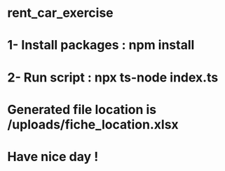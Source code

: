 # rent_car_exercise

# 1- Install packages : npm install
# 2- Run script : npx ts-node index.ts

# Generated file location is /uploads/fiche_location.xlsx

# Have nice day !
